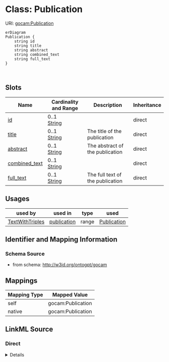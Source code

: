 # Class: Publication



URI: [gocam:Publication](http://w3id.org/ontogpt/gocam/Publication)


```mermaid
erDiagram
Publication {
    string id  
    string title  
    string abstract  
    string combined_text  
    string full_text  
}



```



<!-- no inheritance hierarchy -->


## Slots

| Name | Cardinality and Range | Description | Inheritance |
| ---  | --- | --- | --- |
| [id](id.md) | 0..1 <br/> [String](String.md) |  | direct |
| [title](title.md) | 0..1 <br/> [String](String.md) | The title of the publication | direct |
| [abstract](abstract.md) | 0..1 <br/> [String](String.md) | The abstract of the publication | direct |
| [combined_text](combined_text.md) | 0..1 <br/> [String](String.md) |  | direct |
| [full_text](full_text.md) | 0..1 <br/> [String](String.md) | The full text of the publication | direct |





## Usages

| used by | used in | type | used |
| ---  | --- | --- | --- |
| [TextWithTriples](TextWithTriples.md) | [publication](publication.md) | range | [Publication](Publication.md) |






## Identifier and Mapping Information







### Schema Source


* from schema: http://w3id.org/ontogpt/gocam





## Mappings

| Mapping Type | Mapped Value |
| ---  | ---  |
| self | gocam:Publication |
| native | gocam:Publication |





## LinkML Source

<!-- TODO: investigate https://stackoverflow.com/questions/37606292/how-to-create-tabbed-code-blocks-in-mkdocs-or-sphinx -->

### Direct

<details>
```yaml
name: Publication
from_schema: http://w3id.org/ontogpt/gocam
rank: 1000
attributes:
  id:
    name: id
    description: The publication identifier
    from_schema: http://w3id.org/ontogpt/gocam
  title:
    name: title
    description: The title of the publication
    from_schema: http://w3id.org/ontogpt/gocam
    rank: 1000
  abstract:
    name: abstract
    description: The abstract of the publication
    from_schema: http://w3id.org/ontogpt/gocam
    rank: 1000
  combined_text:
    name: combined_text
    from_schema: http://w3id.org/ontogpt/gocam
    rank: 1000
  full_text:
    name: full_text
    description: The full text of the publication
    from_schema: http://w3id.org/ontogpt/gocam
    rank: 1000

```
</details>

### Induced

<details>
```yaml
name: Publication
from_schema: http://w3id.org/ontogpt/gocam
rank: 1000
attributes:
  id:
    name: id
    description: The publication identifier
    from_schema: http://w3id.org/ontogpt/gocam
    alias: id
    owner: Publication
    domain_of:
    - NamedEntity
    - Publication
    range: string
  title:
    name: title
    description: The title of the publication
    from_schema: http://w3id.org/ontogpt/gocam
    rank: 1000
    alias: title
    owner: Publication
    domain_of:
    - Publication
    range: string
  abstract:
    name: abstract
    description: The abstract of the publication
    from_schema: http://w3id.org/ontogpt/gocam
    rank: 1000
    alias: abstract
    owner: Publication
    domain_of:
    - Publication
    range: string
  combined_text:
    name: combined_text
    from_schema: http://w3id.org/ontogpt/gocam
    rank: 1000
    alias: combined_text
    owner: Publication
    domain_of:
    - Publication
    range: string
  full_text:
    name: full_text
    description: The full text of the publication
    from_schema: http://w3id.org/ontogpt/gocam
    rank: 1000
    alias: full_text
    owner: Publication
    domain_of:
    - Publication
    range: string

```
</details>